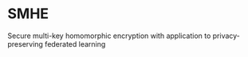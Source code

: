 # SMHE
Secure multi-key homomorphic encryption with application to privacy-preserving federated learning
